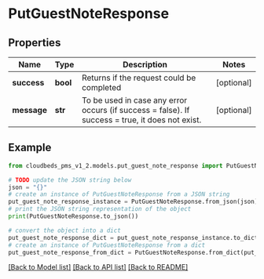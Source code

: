 # PutGuestNoteResponse


## Properties

Name | Type | Description | Notes
------------ | ------------- | ------------- | -------------
**success** | **bool** | Returns if the request could be completed | [optional] 
**message** | **str** | To be used in case any error occurs (if success &#x3D; false). If success &#x3D; true, it does not exist. | [optional] 

## Example

```python
from cloudbeds_pms_v1_2.models.put_guest_note_response import PutGuestNoteResponse

# TODO update the JSON string below
json = "{}"
# create an instance of PutGuestNoteResponse from a JSON string
put_guest_note_response_instance = PutGuestNoteResponse.from_json(json)
# print the JSON string representation of the object
print(PutGuestNoteResponse.to_json())

# convert the object into a dict
put_guest_note_response_dict = put_guest_note_response_instance.to_dict()
# create an instance of PutGuestNoteResponse from a dict
put_guest_note_response_from_dict = PutGuestNoteResponse.from_dict(put_guest_note_response_dict)
```
[[Back to Model list]](../README.md#documentation-for-models) [[Back to API list]](../README.md#documentation-for-api-endpoints) [[Back to README]](../README.md)


